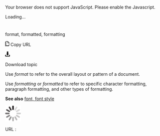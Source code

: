 Your browser does not support JavaScript. Please enable the Javascript.

Loading...

# 

format, formatted, formatting

![Copy URL](media/format-formatted-formatting/Copy.png)
Copy URL

![Download](media/format-formatted-formatting/Download.png)

Download topic

Use *format* to refer to the overall layout or pattern of a document. 

Use *formatting* or *formatted* to refer to specific character formatting, paragraph formatting, and other types of formatting.

**See also** [font, font style](https://worldready.cloudapp.net/Styleguide/Read?id=2700&topicid=33790)

![In progress](media/format-formatted-formatting/activity-large.gif)

URL :
